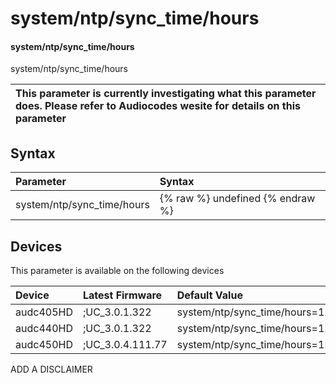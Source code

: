 ﻿---
description: system/ntp/sync_time/hours
search:
    keywords: ['system','ntp','sync_time','hours']
---

# system/ntp/sync_time/hours

#### system/ntp/sync_time/hours

system/ntp/sync_time/hours


| This parameter is currently investigating what this parameter does. Please refer to Audiocodes wesite for details on this parameter | 
| :--- |

## Syntax
| Parameter | Syntax |
| :--- | :--- |
|system/ntp/sync_time/hours | {% raw %} undefined {% endraw %}|

## Devices
This parameter is available on the following devices

| Device | Latest Firmware | Default Value |
|:---|:---|:---|
| audc405HD | ;UC_3.0.1.322 | system/ntp/sync_time/hours=12 
| audc440HD | ;UC_3.0.1.322 | system/ntp/sync_time/hours=12 
| audc450HD | ;UC_3.0.4.111.77 | system/ntp/sync_time/hours=12 

ADD A DISCLAIMER
